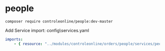 # people


`composer require controleonline/people:dev-master`

Add Service import:
config\services.yaml

```yaml
imports:
    - { resource: "../modules/controleonline/orders/people/services/people.yaml" }    
```